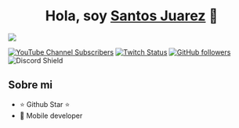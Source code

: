 
<div align="center">
<h1 align="center">Hola, soy <a href="https://aristi.dev">Santos Juarez</a> 👋</h1>
</div>
<img src="[[https://i.imgur.com/weNbhGZ.png]](https://imgur.com/gallery/software-developer-ceLstdP)">

[![YouTube Channel Subscribers](https://img.shields.io/youtube/channel/subscribers/UCIjEgHA1vatSR2K4rfcdNRg?style=social)](https://youtube.com/aristidevs?sub_confirmation=1)
[![Twitch Status](https://img.shields.io/twitch/status/aristidevs?style=social)](https://www.twitch.tv/aristidevs)
[![GitHub followers](https://img.shields.io/github/followers/arisguimera?style=social)](https://github.com/ArisGuimera)
![Discord Shield](https://discordapp.com/api/guilds/807719549075980308/widget.png?style=shield)

## Sobre mi

- ⭐ Github Star ⭐ 
- 📲 Mobile developer
<br>
